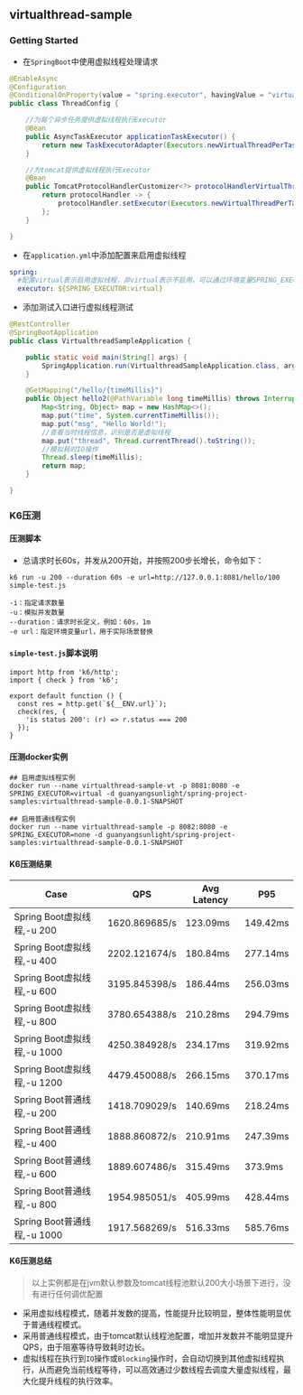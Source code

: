 ## virtualthread-sample

### Getting Started
- 在`SpringBoot`中使用虚拟线程处理请求
```java
@EnableAsync
@Configuration
@ConditionalOnProperty(value = "spring.executor", havingValue = "virtual")
public class ThreadConfig {

    //为每个异步任务提供虚拟线程执行Executor
    @Bean
    public AsyncTaskExecutor applicationTaskExecutor() {
        return new TaskExecutorAdapter(Executors.newVirtualThreadPerTaskExecutor());
    }

    //为tomcat提供虚拟线程执行Executor
    @Bean
    public TomcatProtocolHandlerCustomizer<?> protocolHandlerVirtualThreadExecutorCustomizer() {
        return protocolHandler -> {
            protocolHandler.setExecutor(Executors.newVirtualThreadPerTaskExecutor());
        };
    }

}
```
- 在`application.yml`中添加配置来启用虚拟线程
```yml
spring:
  #配置virtual表示启用虚拟线程，非virtual表示不启用，可以通过环境变量SPRING_EXECUTOR指定
  executor: ${SPRING_EXECUTOR:virtual}
```

- 添加测试入口进行虚拟线程测试
```java
@RestController
@SpringBootApplication
public class VirtualthreadSampleApplication {

    public static void main(String[] args) {
        SpringApplication.run(VirtualthreadSampleApplication.class, args);
    }

    @GetMapping("/hello/{timeMillis}")
    public Object hello2(@PathVariable long timeMillis) throws InterruptedException {
        Map<String, Object> map = new HashMap<>();
        map.put("time", System.currentTimeMillis());
        map.put("msg", "Hello World!");
        //查看当时线程信息，识别是否是虚拟线程
        map.put("thread", Thread.currentThread().toString());
        //模拟耗时IO操作
        Thread.sleep(timeMillis);
        return map;
    }

}
```

### K6压测

#### 压测脚本
- 总请求时长60s，并发从200开始，并按照200步长增长，命令如下：
```
k6 run -u 200 --duration 60s -e url=http://127.0.0.1:8081/hello/100 simple-test.js

-i：指定请求数量
-u：模拟并发数量
--duration：请求时长定义，例如：60s，1m
-e url：指定环境变量url，用于实际场景替换
```
#### `simple-test.js`脚本说明
```
import http from 'k6/http';
import { check } from 'k6';

export default function () {
  const res = http.get(`${__ENV.url}`);
  check(res, {
    'is status 200': (r) => r.status === 200
  });
}
```

#### 压测docker实例
```shell
## 启用虚拟线程实例
docker run --name virtualthread-sample-vt -p 8081:8080 -e SPRING_EXECUTOR=virtual -d guanyangsunlight/spring-project-samples:virtualthread-sample-0.0.1-SNAPSHOT

## 启用普通线程实例
docker run --name virtualthread-sample -p 8082:8080 -e SPRING_EXECUTOR=none -d guanyangsunlight/spring-project-samples:virtualthread-sample-0.0.1-SNAPSHOT
```

#### K6压测结果

| Case                    | QPS           | Avg Latency | P95      |
|-------------------------|---------------|-------------|----------|
| Spring Boot虚拟线程,-u 200  | 1620.869685/s | 123.09ms    | 149.42ms |
| Spring Boot虚拟线程,-u 400  | 2202.121674/s | 180.84ms    | 277.14ms |
| Spring Boot虚拟线程,-u 600  | 3195.845398/s | 186.44ms    | 256.03ms |
| Spring Boot虚拟线程,-u 800  | 3780.654388/s | 210.28ms    | 294.79ms |
| Spring Boot虚拟线程,-u 1000 | 4250.384928/s | 234.17ms    | 319.92ms |
| Spring Boot虚拟线程,-u 1200 | 4479.450088/s | 266.15ms    | 370.17ms |
| Spring Boot普通线程,-u 200  | 1418.709029/s | 140.69ms    | 218.24ms |
| Spring Boot普通线程,-u 400  | 1888.860872/s | 210.91ms    | 247.39ms |
| Spring Boot普通线程,-u 600  | 1889.607486/s | 315.49ms    | 373.9ms  |
| Spring Boot普通线程,-u 800  | 1954.985051/s | 405.99ms    | 428.44ms |
| Spring Boot普通线程,-u 1000 | 1917.568269/s | 516.33ms    | 585.76ms |

#### K6压测总结
>以上实例都是在jvm默认参数及tomcat线程池默认200大小场景下进行，没有进行任何调优配置
- 采用虚拟线程模式，随着并发数的提高，性能提升比较明显，整体性能明显优于普通线程模式。
- 采用普通线程模式，由于tomcat默认线程池配置，增加并发数并不能明显提升QPS，由于阻塞等待导致耗时边长。
- 虚拟线程在执行到`IO`操作或`Blocking`操作时，会自动切换到其他虚拟线程执行，从而避免当前线程等待，可以高效通过少数线程去调度大量虚拟线程，最大化提升线程的执行效率。

